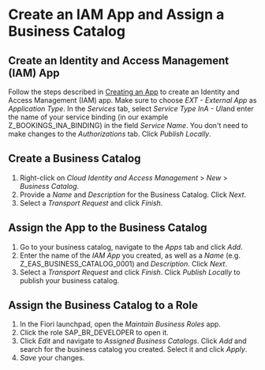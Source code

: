 <!-- loio27013aa3af254fb4a01e57a368c87b55 -->

# Create an IAM App and Assign a Business Catalog



<a name="loio27013aa3af254fb4a01e57a368c87b55__section_i5c_kpf_r4b"/>

## Create an Identity and Access Management \(IAM\) App

Follow the steps described in [Creating an App](https://help.sap.com/viewer/5371047f1273405bb46725a417f95433/Cloud/en-US/20e1cd934af24d1fb75a8315b24d2539.html) to create an Identity and Access Management \(IAM\) app. Make sure to choose *EXT - External App* as *Application Type*. In the *Services* tab, select *Service Type* *InA - UI*and enter the name of your service binding \(in our example Z\_BOOKINGS\_INA\_BINDING\) in the field *Service Name*. You don't need to make changes to the *Authorizations* tab. Click *Publish Locally*.



<a name="loio27013aa3af254fb4a01e57a368c87b55__section_gjx_kpf_r4b"/>

## Create a Business Catalog

1.  Right-click on *Cloud Identity and Access Management* \> *New* \> *Business Catalog*.
2.  Provide a *Name* and *Description* for the Business Catalog. Click *Next*.
3.  Select a *Transport Request* and click *Finish*.



<a name="loio27013aa3af254fb4a01e57a368c87b55__section_u2c_bqf_r4b"/>

## Assign the App to the Business Catalog

1.  Go to your business catalog, navigate to the *Apps* tab and click *Add*.
2.  Enter the name of the *IAM App* you created, as well as a *Name* \(e.g. Z\_EAS\_BUSINESS\_CATALOG\_0001\) and *Description*. Click *Next*.
3.  Select a *Transport Request* and click *Finish*. Click *Publish Locally* to publish your business catalog.



<a name="loio27013aa3af254fb4a01e57a368c87b55__section_ofx_rqf_r4b"/>

## Assign the Business Catalog to a Role

1.  In the Fiori launchpad, open the *Maintain Business Roles* app.
2.  Click the role SAP\_BR\_DEVELOPER to open it.
3.  Click *Edit* and navigate to *Assigned Business Catalogs*. Click *Add* and search for the business catalog you created. Select it and click *Apply*.
4.  *Save* your changes.

